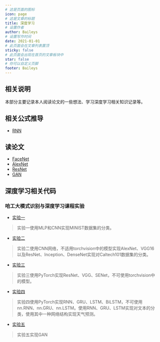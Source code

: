 ```yaml
---
# 这是页面的图标
icon: page
# 这是文章的标题
title: 深度学习
# 设置作者
author: Baileys
# 设置写作时间
date: 2021-01-01
# 此页面会在文章列表置顶
sticky: false
# 此页面会出现在首页的文章板块中
star: false
# 你可以自定义页脚
footer: Baileys
---
```


## 相关说明
本部分主要记录本人阅读论文的一些想法、学习深度学习相关知识记录等。

## 相关公式推导
- [RNN](Formula/RNN.md)

## 读论文

- [FaceNet](ReadingPapers/FaceNet.html)
- [AlexNet](ReadingPapers/AlexNet.html)
- [ResNet](ReadingPapers/ResNet.html)
- [GAN](ReadingPapers/GAN.html)


## 深度学习相关代码

### 哈工大模式识别与深度学习课程实验
- [实验一](https://github.com/BaileysRock/DeepLearningExperiment/blob/master/Experiment1/Report/report.pdf)  
> 实验一使用MLP和CNN实现MINIST数据集的分类。  
- [实验二](https://github.com/BaileysRock/DeepLearningExperiment/tree/master/Experiment2/Report/report.pdf)  
> 实验二使用CNN网络，不适用torchvision中的模型实现AlexNet、VGG16以及ResNet、Inception、DenseNet实现对Caltech101数据集的分类。  
- [实验三]()
> 实验三使用PyTorch实现ResNet、VGG、SENet，不可使用torchvision中的模型。  
- [实验四]()
> 实验四使用PyTorch实现RNN、GRU、LSTM、BiLSTM，不可使用nn.RNN、nn.GRU、nn.LSTM。使用RNN、GRU、LSTM实现对文本的分类，使用其中一种网络结构实现天气预测。  
- [实验五]()
> 实验五实现GAN


